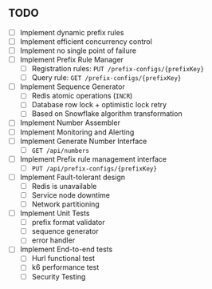 ## TODO

- [ ] Implement dynamic prefix rules
- [ ] Implement efficient concurrency control
- [ ] Implement no single point of failure
- [ ] Implement Prefix Rule Manager
    - [ ] Registration rules: `PUT /prefix-configs/{prefixKey}`
    - [ ] Query rule: `GET /prefix-configs/{prefixKey}`
- [ ] Implement Sequence Generator
    - [ ] Redis atomic operations (`INCR`)
    - [ ] Database row lock + optimistic lock retry
    - [ ] Based on Snowflake algorithm transformation
- [ ] Implement Number Assembler
- [ ] Implement Monitoring and Alerting
- [ ] Implement Generate Number Interface
    - [ ] `GET /api/numbers`
- [ ] Implement Prefix rule management interface
    - [ ] `PUT /api/prefix-configs/{prefixKey}`
- [ ] Implement Fault-tolerant design
    - [ ] Redis is unavailable
    - [ ] Service node downtime
    - [ ] Network partitioning
- [ ] Implement Unit Tests
    - [ ] prefix format validator
    - [ ] sequence generator
    - [ ] error handler
- [ ] Implement End-to-end tests
    - [ ] Hurl functional test
    - [ ] k6 performance test
    - [ ] Security Testing
